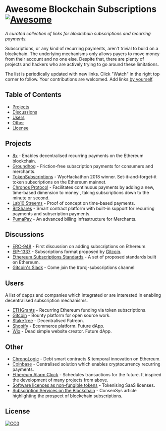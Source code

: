 # Awesome Blockchain Subscriptions [![Awesome](https://cdn.rawgit.com/sindresorhus/awesome/d7305f38d29fed78fa85652e3a63e154dd8e8829/media/badge.svg)](https://github.com/sindresorhus/awesome)

*A curated collection of links for blockchain subscriptions and recurring payments.*

Subscriptions, or any kind of recurring payments, aren't trivial to build on a blockchain. The underlying mechanisms only allows payers to move money from their account and no one else. Despite that, there are plenty of projects and hackers who are actively trying to go around these limitations.

The list is periodically updated with new links. Click "Watch" in the right top corner to follow. Your contributions are welcomed. Add links [by yourself](contributing.md).

## Table of Contents

* [Projects](#projects)
* [Discussions](#dapps)
* [Users](#users)
* [Other](#other)
* [License](#license)

## Projects

* [8x](https://github.com/8xprotocol/monorepo) - Enables decentralised recurring payments on the Ethereum blockchain.
* [Groundhog](https://groundhog.network/) - Friction-free subscription payments for consumers and merchants.
* [TokenSubscriptions](https://github.com/austintgriffith/tokensubscription.com) - WyoHackathon 2018 winner. Set-it-and-forget-it token subscriptions on the Ethereum mainnet.
* [Chronos Protocol](http://chronosprotocol.org/chronos-white-paper.pdf) - Facilitates continuous payments by adding a new, time-based dimension to money , taking subscriptions down to the minute or second.
* [Lab10 Streems](https://github.com/lab10-coop/streem-poc) - Proof of concept on time-based payments.
* [BitShares](https://bitshares.org/technology/recurring-and-scheduled-payments/) - Smart contract platform with built-in support for recurring payments and subscription payments. 
* [PumaPay](https://github.com/pumapayio/puma-poc) - An advanced billing infrastructure for Merchants.


## Discussions

* [ERC-948](https://github.com/ethereum/EIPs/issues/948) - First discussion on adding subscriptions on Ethereum.
* [EIP-1337](https://github.com/ethereum/EIPs/pull/1337) - Subscriptions format proposed by [Gitcoin](https://gitcoin.co).
* [Ethereum Subscriptions Standards](https://github.com/EthereumOpenSubscriptions/standard) - A set of proposed standards built on Ethereum.
* [Gitcoin's Slack](https://gitcoin.co/slack) - Come join the #proj-subscriptions channel

## Users

A list of dapps and companies which integrated or are interested in enabling decentralised subscription mechanisms.

* [ETHGrants](https://ethgrants.com) - Recurring Ethereum funding via token subscriptions.
* [Gitcoin](https://gitcoin.co) - Bounty platform for open source work.
* [StakeTree](https://staketree.com/) - Decentralised Patreon.
* [Shopify](https://www.shopify.com/bitcoin) - Ecommerce platform. Future dApp.
* [Wix](https://www.wix.com/) - Dead simple website creator. Future dApp.

## Other

* [ChronoLogic](https://chronologic.network) - Debt smart contracts & temporal innovation on Ethereum.
* [Coinbase](https://support.coinbase.com/customer/en/portal/articles/2168187-how-can-i-create-or-cancel-a-recurring-transaction-) - Centralised solution which enables cryptocurrency recurring payments.
* [Ethereum Alarm Clock](https://github.com/ethereum-alarm-clock/ethereum-alarm-clock) - Schedules transactions for the future. It inspired the development of many projects from above.
* [Software licences as non-fungible tokens](https://medium.com/collabs-io/software-licences-as-non-fungible-tokens-1f0635913e41) - Tokenising SaaS licenses.
* [Subscription Services on the Blockchain](https://media.consensys.net/subscription-services-on-the-blockchain-erc-948-6ef64b083a36) - ConsenSys article highlighting the prospect of blockchain subscriptions.

## License

[![CC0](http://mirrors.creativecommons.org/presskit/buttons/88x31/svg/cc-zero.svg)](https://creativecommons.org/publicdomain/zero/1.0/)
